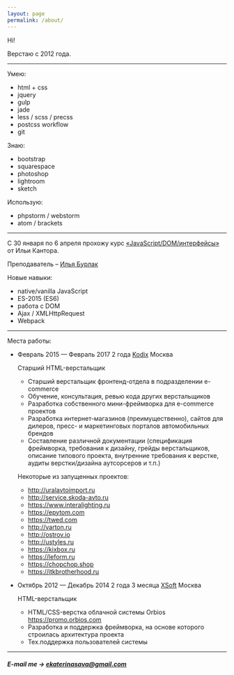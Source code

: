 ```yaml
---
layout: page
permalink: /about/
---
```


Hi!

Верстаю с 2012 года.

---

Умею:

* html + css
* jquery
* gulp
* jade
* less / scss / precss
* postcss workflow
* git

Знаю:

* bootstrap
* squarespace
* photoshop
* lightroom
* sketch

Использую:

* phpstorm / webstorm
* atom / brackets

---

С 30 января по 6 апреля прохожу курс [«JavaScript/DOM/интерфейсы»](https://learn.javascript.ru/courses/js) от Ильи Кантора.

Преподаватель – [Илья Бурлак](https://learn.javascript.ru/profile/ilya-burlak)

Новые навыки:

* native/vanilla JavaScript
* ES-2015 (ES6)
* работа с DOM
* Ajax / XMLHttpRequest
* Webpack

---

Места работы:

* Февраль 2015 — Февраль 2017
  2 года
  [Kodix](kodi.xxx)
  Москва

  Старший HTML-верстальщик

  - Старший верстальщик фронтенд-отдела в подразделении e-commerce
  - Обучение, консультация, ревью кода других верстальщиков
  - Разработка собственного мини-фреймворка для e-commerce проектов
  - Разработка интернет-магазинов (преимущественно), сайтов для дилеров, пресс- и маркетинговых порталов автомобильных брендов
  - Составление различной документации (спецификация фреймворка, требования к дизайну, грейды верстальщиков, описание типового проекта, внутренние требования к верстке, аудиты верстки/дизайна аутсорсеров и т.п.)

  Некоторые из запущенных проектов:
  - http://uralavtoimport.ru
  - http://service.skoda-avto.ru
  - https://www.interalighting.ru
  - https://epytom.com
  - https://twed.com
  - http://varton.ru
  - http://ostrov.io
  - http://ustyles.ru
  - https://kixbox.ru
  - https://leform.ru
  - https://chopchop.shop
  - https://itkbrotherhood.ru

* Октябрь 2012 — Декабрь 2014
  2 года 3 месяца
  [XSoft](xsoft.org)
  Москва

  HTML-верстальщик

  - HTML/CSS-верстка облачной системы Orbios https://promo.orbios.com
  - Разработка и поддержка фреймворка, на основе которого строилась архитектура проекта
  - Тех.поддержка пользователей системы

---  

##### E-mail me → [ekaterinasava@gmail.com](mailto:ekaterinasava@gmail.com)
